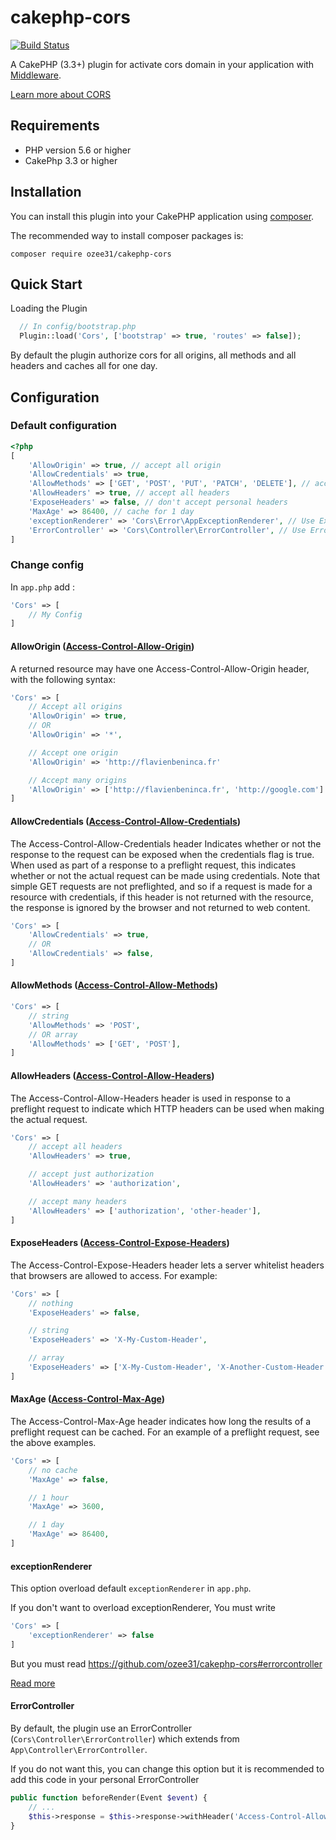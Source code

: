 # cakephp-cors

[![Build Status](https://travis-ci.org/ozee31/cakephp-cors.svg?branch=master)](https://travis-ci.org/ozee31/cakephp-cors)

A CakePHP (3.3+) plugin for activate cors domain in your application with [Middleware](http://book.cakephp.org/3.0/en/controllers/middleware.html).

[Learn more about CORS](https://developer.mozilla.org/en-US/docs/Web/HTTP/Access_control_CORS)

## Requirements

- PHP version 5.6 or higher
- CakePhp 3.3 or higher

## Installation

You can install this plugin into your CakePHP application using [composer](http://getcomposer.org).

The recommended way to install composer packages is:

```
composer require ozee31/cakephp-cors
```

## Quick Start

Loading the Plugin

```PHP
  // In config/bootstrap.php
  Plugin::load('Cors', ['bootstrap' => true, 'routes' => false]);
```

By default the plugin authorize cors for all origins, all methods and all headers and caches all for one day.

## Configuration

### Default configuration

```PHP
<?php
[
    'AllowOrigin' => true, // accept all origin
    'AllowCredentials' => true,
    'AllowMethods' => ['GET', 'POST', 'PUT', 'PATCH', 'DELETE'], // accept all HTTP methods
    'AllowHeaders' => true, // accept all headers
    'ExposeHeaders' => false, // don't accept personal headers
    'MaxAge' => 86400, // cache for 1 day
    'exceptionRenderer' => 'Cors\Error\AppExceptionRenderer', // Use ExeptionRenderer class of plugin
    'ErrorController' => 'Cors\Controller\ErrorController', // Use ErrorController class of plugin
]
```

### Change config

In `app.php` add :

```PHP
'Cors' => [
    // My Config
]
```

#### AllowOrigin ([Access-Control-Allow-Origin](https://developer.mozilla.org/en-US/docs/Web/HTTP/Access_control_CORS#Access-Control-Allow-Origin))

A returned resource may have one Access-Control-Allow-Origin header, with the following syntax:

```PHP
'Cors' => [
    // Accept all origins
    'AllowOrigin' => true,
    // OR
    'AllowOrigin' => '*',

    // Accept one origin
    'AllowOrigin' => 'http://flavienbeninca.fr'

    // Accept many origins
    'AllowOrigin' => ['http://flavienbeninca.fr', 'http://google.com']
]
```

#### AllowCredentials ([Access-Control-Allow-Credentials](https://developer.mozilla.org/en-US/docs/Web/HTTP/Access_control_CORS#Access-Control-Allow-Credentials))

The Access-Control-Allow-Credentials header Indicates whether or not the response to the request can be exposed when the credentials flag is true.  When used as part of a response to a preflight request, this indicates whether or not the actual request can be made using credentials. Note that simple GET requests are not preflighted, and so if a request is made for a resource with credentials, if this header is not returned with the resource, the response is ignored by the browser and not returned to web content.

```PHP
'Cors' => [
    'AllowCredentials' => true,
    // OR
    'AllowCredentials' => false,
]
```

#### AllowMethods ([Access-Control-Allow-Methods](https://developer.mozilla.org/en-US/docs/Web/HTTP/Access_control_CORS#Access-Control-Allow-Methods))

```PHP
'Cors' => [
    // string
    'AllowMethods' => 'POST',
    // OR array
    'AllowMethods' => ['GET', 'POST'],
]
```

#### AllowHeaders ([Access-Control-Allow-Headers](https://developer.mozilla.org/en-US/docs/Web/HTTP/Access_control_CORS#Access-Control-Allow-Headers))

The Access-Control-Allow-Headers header is used in response to a preflight request to indicate which HTTP headers can be used when making the actual request.

```PHP
'Cors' => [
    // accept all headers
    'AllowHeaders' => true,

    // accept just authorization
    'AllowHeaders' => 'authorization',

    // accept many headers
    'AllowHeaders' => ['authorization', 'other-header'],
]
```

#### ExposeHeaders ([Access-Control-Expose-Headers](https://developer.mozilla.org/en-US/docs/Web/HTTP/Access_control_CORS#Access-Control-Expose-Headers))

The Access-Control-Expose-Headers header lets a server whitelist headers that browsers are allowed to access. For example:

```PHP
'Cors' => [
    // nothing
    'ExposeHeaders' => false,

    // string
    'ExposeHeaders' => 'X-My-Custom-Header',

    // array
    'ExposeHeaders' => ['X-My-Custom-Header', 'X-Another-Custom-Header'],
]
```

#### MaxAge ([Access-Control-Max-Age](https://developer.mozilla.org/en-US/docs/Web/HTTP/Access_control_CORS#Access-Control-Max-Age))

The  Access-Control-Max-Age header indicates how long the results of a preflight request can be cached. For an example of a preflight request, see the above examples.

```PHP
'Cors' => [
    // no cache
    'MaxAge' => false,

    // 1 hour
    'MaxAge' => 3600,

    // 1 day
    'MaxAge' => 86400,
]
```

#### exceptionRenderer

This option overload default `exceptionRenderer` in `app.php`.

If you don't want to overload exceptionRenderer, You must write

```PHP
'Cors' => [
	'exceptionRenderer' => false
]
```

But you must read https://github.com/ozee31/cakephp-cors#errorcontroller

[Read more](http://book.cakephp.org/3.0/en/development/errors.html#extend-the-baseerrorhandler)

#### ErrorController

By default, the plugin use an ErrorController (`Cors\Controller\ErrorController`) which extends from `App\Controller\ErrorController`.

If you do not want this, you can change this option but it is recommended to add this code in your personal ErrorController

```PHP
public function beforeRender(Event $event) {
    // ...
    $this->response = $this->response->withHeader('Access-Control-Allow-Origin', '*');
}
```
